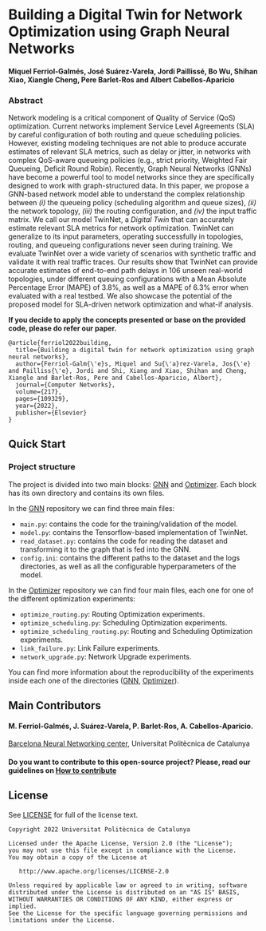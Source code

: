 # Building a Digital Twin for Network Optimization using Graph Neural Networks
#### Miquel Ferriol-Galmés, José Suárez-Varela, Jordi Paillissé, Bo Wu, Shihan Xiao, Xiangle Cheng, Pere Barlet-Ros and Albert Cabellos-Aparicio

### Abstract
Network modeling is a critical component of Quality of Service (QoS) optimization. Current networks implement Service Level Agreements (SLA) by careful configuration of both routing and queue scheduling policies. However, existing modeling techniques are not able to produce accurate estimates of relevant SLA metrics, such as delay or jitter, in networks with complex QoS-aware queueing policies (e.g., strict priority, Weighted Fair Queueing, Deficit Round Robin). Recently, Graph Neural Networks (GNNs) have become a powerful tool to model networks since they are specifically designed to work with graph-structured data. In this paper, we propose a GNN-based network model able to understand the complex relationship between _(i)_ the queueing policy (scheduling algorithm and queue sizes), _(ii)_ the network topology, _(iii)_ the routing configuration, and _(iv)_ the input traffic matrix. We call our model TwinNet, a _Digital Twin_ that can accurately estimate relevant SLA metrics for network optimization. TwinNet can generalize to its input parameters, operating successfully in topologies, routing, and queueing configurations never seen during training. We evaluate TwinNet over a wide variety of scenarios with synthetic traffic and validate it with real traffic traces. Our results show that TwinNet can provide accurate estimates of end-to-end path delays in 106 unseen real-world topologies, under different queuing configurations with a Mean Absolute Percentage Error (MAPE) of 3.8%, as well as a MAPE of 6.3% error when evaluated with a real testbed. We also showcase the potential of the proposed model for SLA-driven network optimization and what-if analysis.

**If you decide to apply the concepts presented or base on the provided code, please do refer our paper.**

```
@article{ferriol2022building,
  title={Building a digital twin for network optimization using graph neural networks},
  author={Ferriol-Galm{\'e}s, Miquel and Su{\'a}rez-Varela, Jos{\'e} and Pailliss{\'e}, Jordi and Shi, Xiang and Xiao, Shihan and Cheng, Xiangle and Barlet-Ros, Pere and Cabellos-Aparicio, Albert},
  journal={Computer Networks},
  volume={217},
  pages={109329},
  year={2022},
  publisher={Elsevier}
}
```
## Quick Start
### Project structure
The project is divided into two main blocks: [GNN](./GNN) and [Optimizer](./optimizer). Each block has its own 
directory and contains its own files. 

In the [GNN](./GNN) repository we can find three main files:
- `main.py`: contains the code for the training/validation of the model.
- `model.py`: contains the Tensorflow-based implementation of TwinNet.
- `read_dataset.py`: contains the code for reading the dataset and transforming it to the graph that is fed into the GNN.
- `config.ini`: contains the different paths to the dataset and the logs directories, as well as all the configurable hyperparameters of the model.

In the [Optimizer](./optimizer) repository we can find four main files, each one for one of the different optimization experiments:
- `optimize_routing.py`: Routing Optimization experiments.
- `optimize_scheduling.py`: Scheduling Optimization experiments.
- `optimize_scheduling_routing.py`: Routing and Scheduling Optimization experiments.
- `link_failure.py`: Link Failure experiments.
- `network_upgrade.py`: Network Upgrade experiments.

You can find more information about the reproducibility of the experiments inside each one of the directories 
([GNN](./GNN/README.md), [Optimizer](./optimizer/README.md)).

## Main Contributors
#### M. Ferriol-Galmés, J. Suárez-Varela, P. Barlet-Ros, A. Cabellos-Aparicio.

[Barcelona Neural Networking center](https://bnn.upc.edu/), Universitat Politècnica de Catalunya

#### Do you want to contribute to this open-source project? Please, read our guidelines on [How to contribute](CONTRIBUTING.md)

## License
See [LICENSE](LICENSE) for full of the license text.

```
Copyright 2022 Universitat Politècnica de Catalunya

Licensed under the Apache License, Version 2.0 (the "License");
you may not use this file except in compliance with the License.
You may obtain a copy of the License at

   http://www.apache.org/licenses/LICENSE-2.0

Unless required by applicable law or agreed to in writing, software
distributed under the License is distributed on an "AS IS" BASIS,
WITHOUT WARRANTIES OR CONDITIONS OF ANY KIND, either express or implied.
See the License for the specific language governing permissions and
limitations under the License.
```
